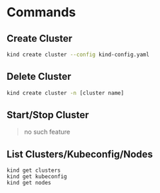 # Commands

## Create Cluster

```bash
kind create cluster --config kind-config.yaml
```

## Delete Cluster

```bash
kind create cluster -n [cluster name]
```

## Start/Stop Cluster
> no such feature

## List Clusters/Kubeconfig/Nodes
```base
kind get clusters
kind get kubeconfig
kind get nodes
```